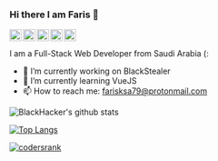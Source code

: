 ### Hi there I am Faris 👋

<a href="https://twitter.com/faris_code">
  <img align="left" alt="Faris | Twitter" width="21px" src="https://image.flaticon.com/icons/svg/889/889147.svg" />
</a>
<a href="https://instagram.com/fariscode">
  <img align="left" alt="Faris | Instagram" width="21px" src="https://image.flaticon.com/icons/svg/2111/2111463.svg" />
</a>
<a href="https://www.facebook.com/faris.mohammed511">
  <img align="left" alt="Faris | Facebook" width="21px" src="https://image.flaticon.com/icons/svg/1384/1384053.svg" />
</a>
<a href="https://www.youtube.com/channel/UCPtkPn6CMSWAAt7ZvD0Ne2A/">
  <img align="left" alt="Faris | YouTube" width="21px" src="https://image.flaticon.com/icons/svg/174/174883.svg" />
</a>
<a href="https://www.linkedin.com/in/faris-al-otaibi-930763177/">
  <img align="left" alt="Faris | LinkedIn" width="21px" src="https://image.flaticon.com/icons/svg/174/174857.svg" />
</a>
<br />
<br />
I am a Full-Stack Web Developer from Saudi Arabia (:

- 🔭 I’m currently working on BlackStealer
- 🌱 I’m currently learning VueJS
- 📫 How to reach me: farisksa79@protonmail.com

![BlackHacker's github stats](https://github-readme-stats.vercel.app/api?username=FarisCode511&hide=["issues"]&show_icons=true)

[![Top Langs](https://github-readme-stats.vercel.app/api/top-langs/?username=FarisCode511)](https://github.com/anuraghazra/github-readme-stats)

[![codersrank](https://f.top4top.io/p_1716ik3ba1.png)](https://profile.codersrank.io/user/fariscode511/)
